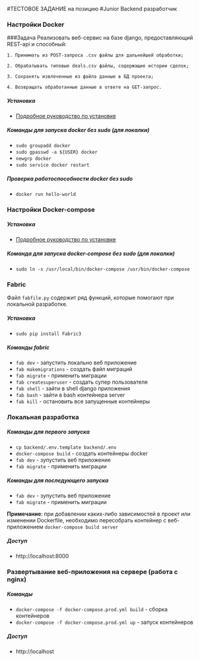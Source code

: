 #ТЕСТОВОЕ ЗАДАНИЕ на позицию 
#Junior Backend разработчик
### Настройки Docker

###Задача
Реализовать веб-сервис на базе django, предоставляющий REST-api и способный:

    1. Принимать из POST-запроса .csv файлы для дальнейшей обработки;

    2. Обрабатывать типовые deals.csv файлы, содержащие истории сделок;

    3. Сохранять извлеченные из файла данные в БД проекта;

    4. Возвращать обработанные данные в ответе на GET-запрос.
##### Установка

* [Подробное руководство по установке](https://docs.docker.com/install/linux/docker-ce/ubuntu/)

##### Команды для запуска docker без sudo (для локалки)

* `sudo groupadd docker`
* `sudo gpasswd -a ${USER} docker`
* `newgrp docker`
* `sudo service docker restart`

##### Проверка работоспособности docker без sudo

* `docker run hello-world`

### Настройки Docker-compose

##### Установка

* [Подробное руководство по установке](https://docs.docker.com/compose/install/)

##### Команда для запуска docker-compose без sudo (для локалки)

* `sudo ln -s /usr/local/bin/docker-compose /usr/bin/docker-compose`

### Fabric

Файл `fabfile.py` содержит ряд функций, которые помогают при локальной разработке.

##### Установка

* `sudo pip install Fabric3`

##### Команды fabric

* `fab dev` - запустить локально веб приложение
* `fab makemigrations` - создать файл миграций
* `fab migrate` - применить миграции
* `fab createsuperuser` - создать супер пользователя
* `fab shell` - зайти в shell django приложения
* `fab bash` - зайти в bash контейнера server
* `fab kill` - остановить все запущенные контейнеры

### Локальная разработка

##### Команды для первого запуска
  
*  `cp backend/.env.template backend/.env`
* `docker-compose build` - создать контейнеры docker
* `fab dev` - зупустить веб приложение
* `fab migrate` - применить миграции

##### Команды для последующего запуска

* `fab dev` - зупустить веб приложение
* `fab migrate` - применить миграции

**Примечание**: при добавлении каких-либо зависимостей в проект или изменении Dockerfile, необходимо пересобрать контейнер с веб-приложением `docker-compose build server`

##### Доступ

* http://localhost:8000

### Развертывание веб-приложения на сервере (работа с nginx)

##### Команды

* `docker-compose -f docker-compose.prod.yml build` - сборка контейнеров 
* `docker-compose -f docker-compose.prod.yml up` - запуск контейнеров 

##### Доступ

* http://localhost
